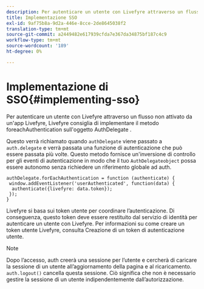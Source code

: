 ```yaml
---
description: Per autenticare un utente con Livefyre attraverso un flusso non attivato da un'app Livefyre, Livefyre consiglia di implementare il metodo foreachAuthentication sull'oggetto AuthDelegate .
title: Implementazione SSO
exl-id: 9af75b8a-9d2a-446e-8cce-2de8645038f2
translation-type: tm+mt
source-git-commit: a2449482e617939cfda7e367da34875bf187c4c9
workflow-type: tm+mt
source-wordcount: '189'
ht-degree: 0%

---
```


# Implementazione di SSO{#implementing-sso}

Per autenticare un utente con Livefyre attraverso un flusso non attivato da un&#39;app Livefyre, Livefyre consiglia di implementare il metodo foreachAuthentication sull&#39;oggetto AuthDelegate .

Questo verrà richiamato quando `authDelegate` viene passato a `auth.delegate` e verrà passata una funzione di autenticazione che può essere passata più volte. Questo metodo fornisce un&#39;inversione di controllo per gli eventi di autenticazione in modo che il tuo `AuthDelegateobject` possa essere autonomo senza richiedere un riferimento globale ad auth.

```
authDelegate.forEachAuthentication = function (authenticate) { 
 window.addEventListener('userAuthenticated', function(data) { 
  authenticate({livefyre: data.token}); 
 }); 
}
```

Livefyre si basa sui token utente per coordinare l’autenticazione. Di conseguenza, questo token deve essere restituito dal servizio di identità per autenticare un utente con Livefyre. Per informazioni su come creare un token utente Livefyre, consulta Creazione di un token di autenticazione utente.

>[!NOTE]
>
>Dopo l’accesso, auth creerà una sessione per l’utente e cercherà di caricare la sessione di un utente all’aggiornamento della pagina e al ricaricamento. `auth.logout()` cancella questa sessione. Ciò significa che non è necessario gestire la sessione di un utente indipendentemente dall’autorizzazione.
